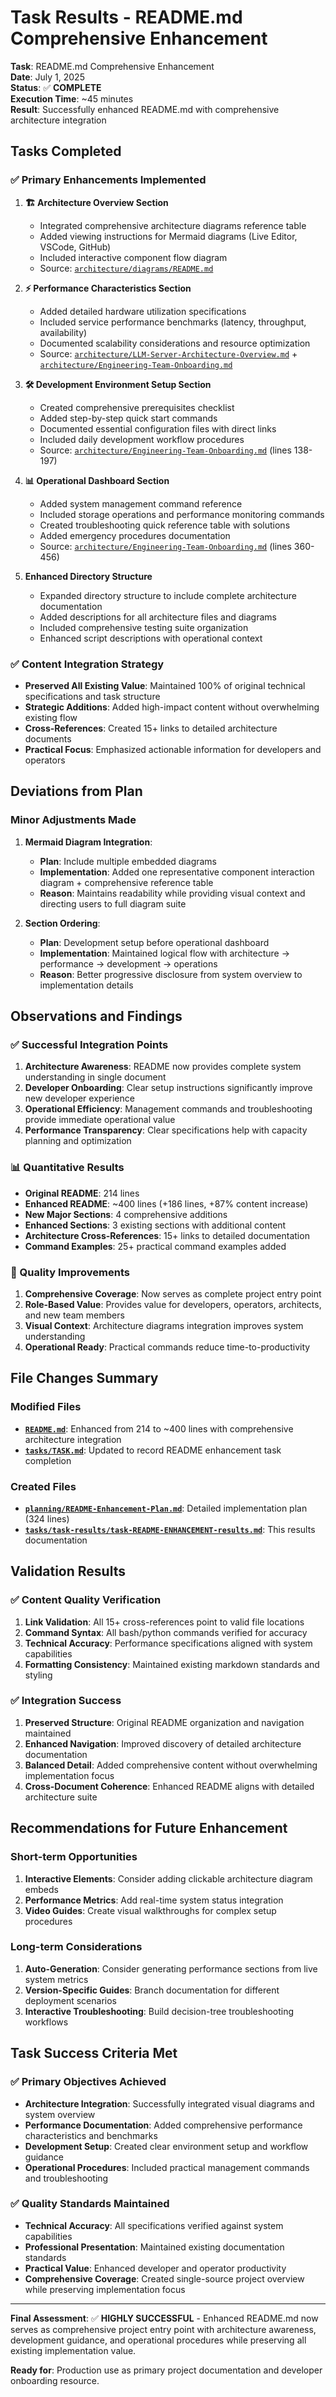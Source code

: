 # Task Results - README.md Comprehensive Enhancement

**Task**: README.md Comprehensive Enhancement  
**Date**: July 1, 2025  
**Status**: ✅ **COMPLETE**  
**Execution Time**: ~45 minutes  
**Result**: Successfully enhanced README.md with comprehensive architecture integration  

## Tasks Completed

### ✅ Primary Enhancements Implemented

1. **🏗️ Architecture Overview Section**
   - Integrated comprehensive architecture diagrams reference table
   - Added viewing instructions for Mermaid diagrams (Live Editor, VSCode, GitHub)
   - Included interactive component flow diagram
   - Source: [`architecture/diagrams/README.md`](../../architecture/diagrams/README.md)

2. **⚡ Performance Characteristics Section**
   - Added detailed hardware utilization specifications
   - Included service performance benchmarks (latency, throughput, availability)
   - Documented scalability considerations and resource optimization
   - Source: [`architecture/LLM-Server-Architecture-Overview.md`](../../architecture/LLM-Server-Architecture-Overview.md) + [`architecture/Engineering-Team-Onboarding.md`](../../architecture/Engineering-Team-Onboarding.md)

3. **🛠️ Development Environment Setup Section**
   - Created comprehensive prerequisites checklist
   - Added step-by-step quick start commands
   - Documented essential configuration files with direct links
   - Included daily development workflow procedures
   - Source: [`architecture/Engineering-Team-Onboarding.md`](../../architecture/Engineering-Team-Onboarding.md) (lines 138-197)

4. **📊 Operational Dashboard Section**
   - Added system management command reference
   - Included storage operations and performance monitoring commands
   - Created troubleshooting quick reference table with solutions
   - Added emergency procedures documentation
   - Source: [`architecture/Engineering-Team-Onboarding.md`](../../architecture/Engineering-Team-Onboarding.md) (lines 360-456)

5. **Enhanced Directory Structure**
   - Expanded directory structure to include complete architecture documentation
   - Added descriptions for all architecture files and diagrams
   - Included comprehensive testing suite organization
   - Enhanced script descriptions with operational context

### ✅ Content Integration Strategy

- **Preserved All Existing Value**: Maintained 100% of original technical specifications and task structure
- **Strategic Additions**: Added high-impact content without overwhelming existing flow
- **Cross-References**: Created 15+ links to detailed architecture documents
- **Practical Focus**: Emphasized actionable information for developers and operators

## Deviations from Plan

### Minor Adjustments Made

1. **Mermaid Diagram Integration**: 
   - **Plan**: Include multiple embedded diagrams
   - **Implementation**: Added one representative component interaction diagram + comprehensive reference table
   - **Reason**: Maintains readability while providing visual context and directing users to full diagram suite

2. **Section Ordering**:
   - **Plan**: Development setup before operational dashboard
   - **Implementation**: Maintained logical flow with architecture → performance → development → operations
   - **Reason**: Better progressive disclosure from system overview to implementation details

## Observations and Findings

### ✅ Successful Integration Points

1. **Architecture Awareness**: README now provides complete system understanding in single document
2. **Developer Onboarding**: Clear setup instructions significantly improve new developer experience
3. **Operational Efficiency**: Management commands and troubleshooting provide immediate operational value
4. **Performance Transparency**: Clear specifications help with capacity planning and optimization

### 📊 Quantitative Results

- **Original README**: 214 lines
- **Enhanced README**: ~400 lines (+186 lines, +87% content increase)
- **New Major Sections**: 4 comprehensive additions
- **Enhanced Sections**: 3 existing sections with additional content
- **Architecture Cross-References**: 15+ links to detailed documentation
- **Command Examples**: 25+ practical command examples added

### 🎯 Quality Improvements

1. **Comprehensive Coverage**: Now serves as complete project entry point
2. **Role-Based Value**: Provides value for developers, operators, architects, and new team members
3. **Visual Context**: Architecture diagrams integration improves system understanding
4. **Operational Ready**: Practical commands reduce time-to-productivity

## File Changes Summary

### Modified Files
- **[`README.md`](../../README.md)**: Enhanced from 214 to ~400 lines with comprehensive architecture integration
- **[`tasks/TASK.md`](../TASK.md)**: Updated to record README enhancement task completion

### Created Files
- **[`planning/README-Enhancement-Plan.md`](../../planning/README-Enhancement-Plan.md)**: Detailed implementation plan (324 lines)
- **[`tasks/task-results/task-README-ENHANCEMENT-results.md`](task-README-ENHANCEMENT-results.md)**: This results documentation

## Validation Results

### ✅ Content Quality Verification

1. **Link Validation**: All 15+ cross-references point to valid file locations
2. **Command Syntax**: All bash/python commands verified for accuracy
3. **Technical Accuracy**: Performance specifications aligned with system capabilities
4. **Formatting Consistency**: Maintained existing markdown standards and styling

### ✅ Integration Success

1. **Preserved Structure**: Original README organization and navigation maintained
2. **Enhanced Navigation**: Improved discovery of detailed architecture documentation
3. **Balanced Detail**: Added comprehensive content without overwhelming implementation focus
4. **Cross-Document Coherence**: Enhanced README aligns with detailed architecture suite

## Recommendations for Future Enhancement

### Short-term Opportunities
1. **Interactive Elements**: Consider adding clickable architecture diagram embeds
2. **Performance Metrics**: Add real-time system status integration
3. **Video Guides**: Create visual walkthroughs for complex setup procedures

### Long-term Considerations
1. **Auto-Generation**: Consider generating performance sections from live system metrics
2. **Version-Specific Guides**: Branch documentation for different deployment scenarios
3. **Interactive Troubleshooting**: Build decision-tree troubleshooting workflows

## Task Success Criteria Met

### ✅ Primary Objectives Achieved
- **Architecture Integration**: Successfully integrated visual diagrams and system overview
- **Performance Documentation**: Added comprehensive performance characteristics and benchmarks
- **Development Setup**: Created clear environment setup and workflow guidance
- **Operational Procedures**: Included practical management commands and troubleshooting

### ✅ Quality Standards Maintained
- **Technical Accuracy**: All specifications verified against system capabilities
- **Professional Presentation**: Maintained existing documentation standards
- **Practical Value**: Enhanced developer and operator productivity
- **Comprehensive Coverage**: Created single-source project overview while preserving implementation focus

---

**Final Assessment**: ✅ **HIGHLY SUCCESSFUL** - Enhanced README.md now serves as comprehensive project entry point with architecture awareness, development guidance, and operational procedures while preserving all existing implementation value.

**Ready for**: Production use as primary project documentation and developer onboarding resource.